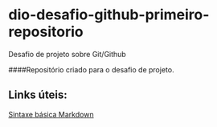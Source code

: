# dio-desafio-github-primeiro-repositorio
Desafio de projeto sobre Git/Github

####Repositório criado para o desafio de projeto.

## Links úteis:
[Sintaxe básica Markdown](https://www.markdownguide.org/basic-syntax/)
